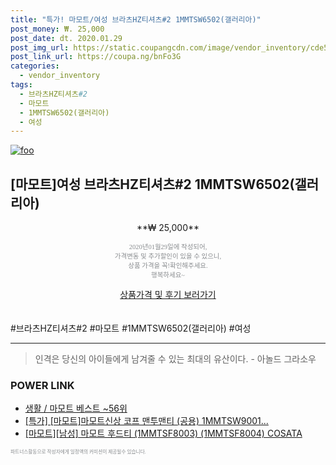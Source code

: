 ```yaml
--- 
title: "특가! 마모트/여성 브라츠HZ티셔츠#2 1MMTSW6502(갤러리아)" 
post_money: ₩. 25,000 
post_date: dt. 2020.01.29 
post_img_url: https://static.coupangcdn.com/image/vendor_inventory/cde5/b3e3052e374eeee81589ab6e7f052933b1a5205ddd806fb890118ea39d0d.JPG 
post_link_url: https://coupa.ng/bnFo3G 
categories: 
  - vendor_inventory 
tags: 
  - 브라츠HZ티셔츠#2 
  - 마모트 
  - 1MMTSW6502(갤러리아) 
  - 여성 
--- 
```

[![foo](https://static.coupangcdn.com/image/vendor_inventory/cde5/b3e3052e374eeee81589ab6e7f052933b1a5205ddd806fb890118ea39d0d.JPG)](https://coupa.ng/bnFo3G) 

## [마모트]여성 브라츠HZ티셔츠#2 1MMTSW6502(갤러리아) 
<p style="text-align: center;">**₩ 25,000**</p> 
<p style="text-align: center;"><span style="color: #898c8f; font-family: Georgia,Times,serif; font-size: 0.75em;">2020년01월29일에 작성되어, <br>가격변동 및 추가할인이 있을 수 있으니,<br> 상품 가격을 꼭!확인해주세요.<br>행복하세요~</span> 
</p>	 
<div markdown="0" style="text-align: center;"><a href="https://coupa.ng/bnFo3G" class="btn btn--success">상품가격 및 후기 보러가기</a></div> 
<br><br> 
  #브라츠HZ티셔츠#2 #마모트 #1MMTSW6502(갤러리아) #여성 
<hr> 

> 인격은 당신의 아이들에게 남겨줄 수 있는 최대의 유산이다. - 아놀드 그라소우 


### POWER LINK

* <a href="https://blog.naver.com/santokki14/221788349548" target="_blank">생활 / 마모트 베스트 ~56위</a>
* <a href="https://blog.naver.com/sakai111/221788798376" target="_blank">[특가] [마모트]마모트신상 코프 맨투맨티 (공용) 1MMTSW9001...</a>
* <a href="https://blog.naver.com/fasyy4321/221789531892" target="_blank">[마모트][남성] 마모트 후드티 (1MMTSF8003) (1MMTSF8004) COSATA</a>

<span style="color: #898c8f; font-family: Georgia,Times,serif; font-size: 0.55em;">파트너스활동으로 작성자에게 일정액의 커미션이 제공될수 있습니다.</span> 
